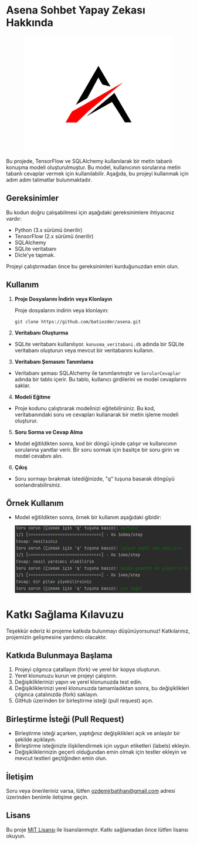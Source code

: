 # Asena Sohbet Yapay Zekası Hakkında
<p align="center">
  <img src="assets/images/logo.jpg">
</p>

Bu projede, TensorFlow ve SQLAlchemy kullanılarak bir metin tabanlı konuşma modeli oluşturulmuştur. Bu model, kullanıcının sorularına metin tabanlı cevaplar vermek için kullanılabilir. Aşağıda, bu projeyi kullanmak için adım adım talimatlar bulunmaktadır.

## Gereksinimler

Bu kodun doğru çalışabilmesi için aşağıdaki gereksinimlere ihtiyacınız vardır:

- Python (3.x sürümü önerilir)
- TensorFlow (2.x sürümü önerilir)
- SQLAlchemy
- SQLite veritabanı
- Dicle'ye tapmak.

Projeyi çalıştırmadan önce bu gereksinimleri kurduğunuzdan emin olun.

## Kullanım

1. **Proje Dosyalarını İndirin veya Klonlayın**

   Proje dosyalarını indirin veya klonlayın:

   ```shell
   git clone https://github.com/batiozdmr/asena.git
   ```

2. **Veritabanı Oluşturma**

- SQLite veritabanı kullanılıyor. `konusma_veritabani.db` adında bir SQLite veritabanı oluşturun veya mevcut bir veritabanını kullanın.

3. **Veritabanı Şemasını Tanımlama**

- Veritabanı şeması SQLAlchemy ile tanımlanmıştır ve `SorularCevaplar` adında bir tablo içerir. Bu tablo, kullanıcı girdilerini ve model cevaplarını saklar.

4. **Modeli Eğitme**

- Proje kodunu çalıştırarak modelinizi eğitebilirsiniz. Bu kod, veritabanındaki soru ve cevapları kullanarak bir metin işleme modeli oluşturur.

5. **Soru Sorma ve Cevap Alma**

- Model eğitildikten sonra, kod bir döngü içinde çalışır ve kullanıcının sorularına yanıtlar verir. Bir soru sormak için basitçe bir soru girin ve model cevabını alın.

6. **Çıkış**

- Soru sormayı bırakmak istediğinizde, "q" tuşuna basarak döngüyü sonlandırabilirsiniz.

## Örnek Kullanım

- Model eğitildikten sonra, örnek bir kullanım aşağıdaki gibidir:
  
  ![Logo](assets/images/test.png)

# Katkı Sağlama Kılavuzu

Teşekkür ederiz ki projeme katkıda bulunmayı düşünüyorsunuz! Katkılarınız, projemizin gelişmesine yardımcı olacaktır.

## Katkıda Bulunmaya Başlama

1. Projeyi çılgınca çatallayın (fork) ve yerel bir kopya oluşturun.
2. Yerel klonunuzu kurun ve projeyi çalıştırın.
3. Değişikliklerinizi yapın ve yerel klonunuzda test edin.
4. Değişikliklerinizi yerel klonunuzda tamamladıktan sonra, bu değişiklikleri çılgınca çatalınızda (fork) saklayın.
5. GitHub üzerinden bir birleştirme isteği (pull request) açın.

## Birleştirme İsteği (Pull Request)

- Birleştirme isteği açarken, yaptığınız değişiklikleri açık ve anlaşılır bir şekilde açıklayın.
- Birleştirme isteğinizle ilişkilendirmek için uygun etiketleri (labels) ekleyin.
- Değişikliklerinizin geçerli olduğundan emin olmak için testler ekleyin ve mevcut testleri geçtiğinden emin olun.

## İletişim

Soru veya önerileriniz varsa, lütfen [ozdemirbatihan@gmail.com](mailto:ozdemirbatihan@gmail.com) adresi üzerinden benimle iletişime geçin.

## Lisans

Bu proje [MIT Lisansı](LICENSE) ile lisanslanmıştır. Katkı sağlamadan önce lütfen lisansı okuyun.


